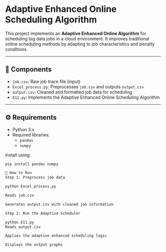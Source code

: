# Adaptive Enhanced Online Scheduling Algorithm

This project implements an **Adaptive Enhanced Online Algorithm** for scheduling big data jobs in a cloud environment. It improves traditional online scheduling methods by adapting to job characteristics and penalty conditions.

---

## 🧩 Components

- `job.csv`: Raw job trace file (input)
- `Excel_process.py`: Preprocesses `job.csv` and outputs `output.csv`
- `output.csv`: Cleaned and formatted job data for scheduling
- `E11.py`: Implements the Adaptive Enhanced Online Scheduling Algorithm

---

## ⚙️ Requirements

- Python 3.x
- Required libraries:
  - `pandas`
  - `numpy`

Install using:

```bash
pip install pandas numpy

🚀 How to Run
Step 1: Preprocess job data

python Excel_process.py

Reads job.csv

Generates output.csv with cleaned job information

Step 2: Run the Adaptive Scheduler

python E11.py
Reads output.csv

Applies the adaptive enhanced scheduling logic

Displays the output graphs
```
